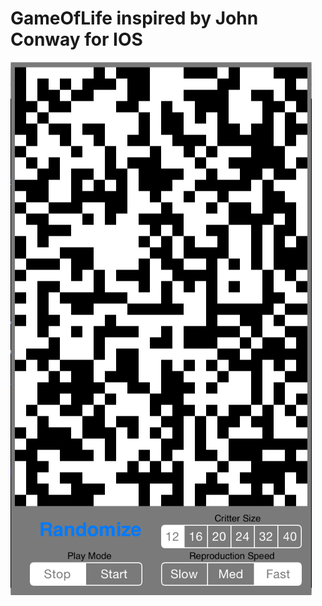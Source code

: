 GameOfLife inspired by John Conway for IOS
==========


![Alt text](https://raw.githubusercontent.com/william-fiset/GameOfLife/master/ScreenShots/gameoflife.png "Game O Life Screenshot")
